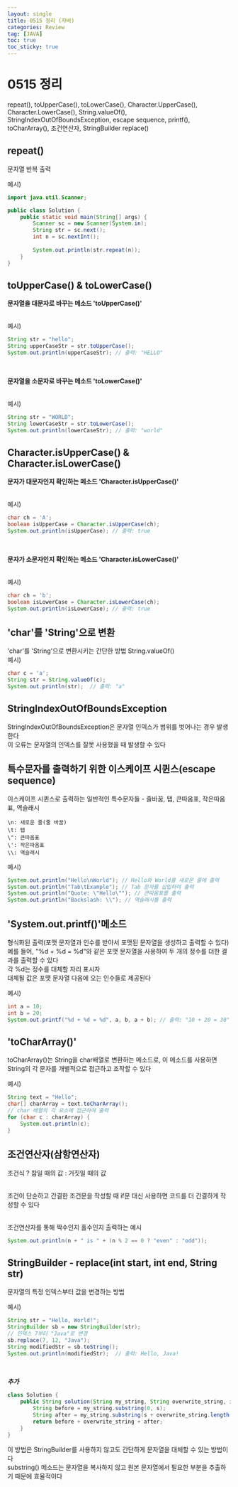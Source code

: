 ```yaml
--- 
layout: single 
title: 0515 정리 (자바)
categories: Review 
tag: [JAVA] 
toc: true 
toc_sticky: true 
--- 
```


# 0515 정리
repeat(), toUpperCase(), toLowerCase(), Character.UpperCase(), Character.LowerCase(), String.valueOf(), StringIndexOutOfBoundsException, escape sequence, printf(), toCharArray(), 조건연산자, StringBuilder replace()

## repeat()
문자열 반복 출력 <br/>

예시)

```java
import java.util.Scanner;

public class Solution {
    public static void main(String[] args) {
        Scanner sc = new Scanner(System.in);
        String str = sc.next();
        int n = sc.nextInt();
        
        System.out.println(str.repeat(n));
    }
}
```

## toUpperCase() & toLowerCase()

**문자열을 대문자로 바꾸는 메소드 'toUpperCase()'**

<br/>
예시)

```java
String str = "hello";
String upperCaseStr = str.toUpperCase();
System.out.println(upperCaseStr); // 출력: "HELLO"
```

<br/>

**문자열을 소문자로 바꾸는 메소드 'toLowerCase()'**

<br/>
예시)

```java
String str = "WORLD";
String lowerCaseStr = str.toLowerCase();
System.out.println(lowerCaseStr); // 출력: "world"
```

## Character.isUpperCase() & Character.isLowerCase()

**문자가 대문자인지 확인하는 메소드 'Character.isUpperCase()'**

<br/>
예시)

```java
char ch = 'A';
boolean isUpperCase = Character.isUpperCase(ch);
System.out.println(isUpperCase); // 출력: true
```

<br/>

**문자가 소문자인지 확인하는 메소드 'Character.isLowerCase()'**

<br/>
예시)

```java
char ch = 'b';
boolean isLowerCase = Character.isLowerCase(ch);
System.out.println(isLowerCase); // 출력: true
```

## 'char'를 'String'으로 변환

'char'를 'String'으로 변환시키는 간단한 방법 String.valueOf()
<br/>
예시)

```java
char c = 'a';
String str = String.valueOf(c);
System.out.println(str);  // 출력: "a"
```

## StringIndexOutOfBoundsException

StringIndexOutOfBoundsException은 문자열 인덱스가 범위를 벗어나는 경우 발생한다 <br/>
이 오류는 문자열의 인덱스를 잘못 사용했을 때 발생할 수 있다


## 특수문자를 출력하기 위한 이스케이프 시퀸스(escape sequence)

이스케이프 시퀸스로 출력하는 일반적인 특수문자들 - 줄바꿈, 탭, 큰따옴표, 작은따옴표, 역슬래시

```
\n: 새로운 줄(줄 바꿈)
\t: 탭
\": 큰따옴표
\': 작은따옴표
\\: 역슬래시
```

예시)

```java
System.out.println("Hello\nWorld"); // Hello와 World를 새로운 줄에 출력
System.out.println("Tab\tExample"); // Tab 문자를 삽입하여 출력
System.out.println("Quote: \"Hello\""); // 큰따옴표를 출력
System.out.println("Backslash: \\"); // 역슬래시를 출력
```

## 'System.out.printf()'메소드

형식화된 출력(포맷 문자열과 인수를 받아서 포맷된 문자열을 생성하고 출력할 수 있다)
예를 들어, "%d + %d = %d"와 같은 포맷 문자열을 사용하여 두 개의 정수를 더한 결과를 출력할 수 있다 <br/>
각 %d는 정수를 대체할 자리 표시자 <br/>
대체될 값은 포맷 문자열 다음에 오는 인수들로 제공된다 <br/>

예시)

```java
int a = 10;
int b = 20;
System.out.printf("%d + %d = %d", a, b, a + b); // 출력: "10 + 20 = 30"
```

## 'toCharArray()'

toCharArray()는 String을 char배열로 변환하는 메소드로, 이 메소드를 사용하면 String의 각 문자를 개별적으로 접근하고 조작할 수 있다
<br/>

예시)
```java
String text = "Hello";
char[] charArray = text.toCharArray();
// char 배열의 각 요소에 접근하여 출력
for (char c : charArray) {
    System.out.println(c);
}
```


## 조건연산자(삼항연산자)

조건식 ? 참일 때의 값 : 거짓일 때의 값 <br/>
<br/>

조건이 단순하고 간결한 조건문을 작성할 때 if문 대신 사용하면 코드를 더 간결하게 작성할 수 있다 <br/>
<br/>

조건연산자를 통해 짝수인지 홀수인지 출력하는 예시

```java
System.out.println(n + " is " + (n % 2 == 0 ? "even" : "odd"));
```

## StringBuilder - replace(int start, int end, String str)

문자열의 특정 인덱스부터 값을 변경하는 방법 <br/>

예시)

```java
String str = "Hello, World!";
StringBuilder sb = new StringBuilder(str);
// 인덱스 7부터 "Java"로 변경
sb.replace(7, 12, "Java");
String modifiedStr = sb.toString();
System.out.println(modifiedStr);  // 출력: Hello, Java!
```

<br/>

***추가***

```java
class Solution {
    public String solution(String my_string, String overwrite_string, int s) {
        String before = my_string.substring(0, s);
        String after = my_string.substring(s + overwrite_string.length());
        return before + overwrite_string + after;
    }
}
```

이 방법은 StringBuilder를 사용하지 않고도 간단하게 문자열을 대체할 수 있는 방법이다 <br/>
substring() 메소드는 문자열을 복사하지 않고 원본 문자열에서 필요한 부분을 추출하기 때문에 효율적이다
